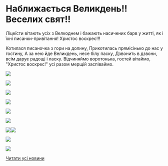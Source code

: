 # Наближається Великдень!! Веселих свят!!

Ліцеїсти вітають усіх з Велкоднем і бажають насичених барв у житті, як і їхні писанки-привітання! Христос воскрес!!!

Котилася писаночка з гори на долину,
Прикотилась прямісінько до нас у гостину,
А за нею йде Великдень, несе білу паску,
Дзвонить в дзвони, всім дарує радощі і ласку.
Відчиняймо воротонька, гостей вітаймо,
"Христос воскрес!" усі разом мерщій заспіваймо.


![](/images/info/for-students/наближається-великдень-веселих-свят/1.jpg)



![](/images/info/for-students/наближається-великдень-веселих-свят/2.jpg)



![](/images/info/for-students/наближається-великдень-веселих-свят/3.jpg)



![](/images/info/for-students/наближається-великдень-веселих-свят/4.jpg)



![](/images/info/for-students/наближається-великдень-веселих-свят/5.jpg)



![](/images/info/for-students/наближається-великдень-веселих-свят/6.jpg)



![](/images/info/for-students/наближається-великдень-веселих-свят/7.jpg)![](/images/info/for-students/наближається-великдень-веселих-свят/8.jpg)



![](/images/info/for-students/наближається-великдень-веселих-свят/9.jpg)



![](/images/info/for-students/наближається-великдень-веселих-свят/10.jpg)



[Читати усі новини](/news)

